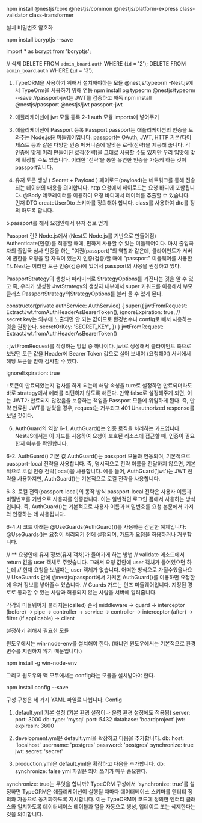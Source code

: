 npm install @nestjs/core @nestjs/common @nestjs/platform-express class-validator class-transformer

설치 비밀번호 암호화

npm install bcryptjs --save

import * as bcrypt from 'bcryptjs';

// 삭제
DELETE FROM `admin_board`.`auth` WHERE (`id` = '2');
DELETE FROM `admin_board`.`auth` WHERE (`id` = '3');

1. TypeORM을 사용하기 위해서 설치해야하는 모듈
@nestjs/typeorm
 -Nest.js에서 TypeOrm을 사용하기 위해 연동
npm install pg typeorm @nestjs/typeorm --save
//passport-jwt는 JWT를 검증하고 해독
npm install @nestjs/passport @nestjs/jwt passport-jwt


2. 애플리케이션에 jwt 모듈 등록
 2-1 auth 모듈 imports에 넣어주기

3. 애플리케이션에 Passport 등록
Passport
passport는 애플리케이션의 인증을 도와주는 Node.js용 미들웨어입니다. passport는 OAuth, JWT, HTTP 기본/다이제스트 등과 같은 다양한 인증 메커니즘에 알맞은 로직(전략)을 제공해 줍니다. 각 인증에 맞게 미리 만들어진 로직(전략)을 그대로 사용할 수도 있지만 우리 입맛에 맞게 확장할 수도 있습니다. 이러한 '전략'을 통한 유연한 인증을 가능케 하는 것이 passport입니다.

4. 유저 토큰 생성 ( Secret + Payload )
페이로드(payload)는 네트워크를 통해 전송되는 데이터의 내용을 의미합니다. http 요청에서 페이로드는 요청 바디에 포함됩니다. @Body 데코레이터를 이용하여 요청 바디에서 데이터를 추출할 수 있습니다. 먼저 DTO createUserDto 스키마를 정의해야 합니다. class를 사용하여 dto를 정의 하도록 합시다.

5.passport를 해서 요청안에서 유저 정보 얻기

Passport 란?
Node.js에서 (Nest도 Node.js를 기반으로 만들어짐) Authenticate(인증)를 적용할 때에, 편하게 사용할 수 있는 미들웨어이다. 마치 출입국자의 출입국 심사 인증을 하는 "여권(passport)"의 역할과 같은데, 클라이언트가 서버에 권한을 요청을 할 자격이 있는지 인증(검증)할 때에 "passport" 미들웨어를 사용한다. Nest는 이러한 토큰 인증(검증)에 있어서 passport의 사용을 권장하고 있다.

PassportStrategy의 생성자 파라미터로 StrategyOptions를 가진다는 것을 알 수 있고 즉, 우리가 생성한 JwtStrategy의 생성자 내부에서 super 키워드를 이용해서 부모 클래스 PassportStrategy의StrategyOptions를 불러 올 수 있게 된다.

constructor(private authService: AuthService) {
    super({
      jwtFromRequest: ExtractJwt.fromAuthHeaderAsBearerToken(),
      ignoreExpiration: true,
      // secret key는 외부에 노출되면 안 되는 값이므로 환경변수나 config로 빼서 사용하는 것을 권장한다.
      secretOrKey: 'SECRET_KEY',
    })
  }
jwtFromRequest: ExtractJwt.fromAuthHeaderAsBearerToken()

: jwtFromRequest를 작성하는 방법 중 하나이다. jwt로 생성해서 클라이언트 측으로 보냈던 토큰 값을 Header에 Bearer Token 값으로 실어 보내야 (요청해야) 서버에서 해당 토큰을 받아 검사할 수 있다.

ignoreExpiration: true

: 토큰이 만료되었는지 검사를 하게 되는데 해당 속성을 ture로 설정하면 만료되더라도 바로 strategy에서 에러를 리턴하지 않도록 해준다. 만약 false로 설정해주게 되면, 이는 JWT가 만료되지 않았음을 보증하는 책임을 Passport 모듈에 위임하게 된다. 즉, 만약 만료된 JWT를 받았을 경우, request는 거부되고 401 Unauthorized response를 보낼 것이다.

6. AuthGuard의 역할
 6-1. AuthGuard()는 인증 로직을 처리하는 가드입니다. NestJS에서는 이 가드를 사용하여 요청이 보호된 리소스에 접근할 때, 인증이 필요한지 여부를 확인합니다.

 6-2. AuthGuard() 기본 값
AuthGuard()는 passport 모듈과 연동되며, 기본적으로 passport-local 전략을 사용합니다. 즉, 명시적으로 전략 이름을 전달하지 않으면, 기본적으로 로컬 인증 전략(local)을 사용합니다.
예를 들어, AuthGuard('jwt')는 JWT 전략을 사용하지만, AuthGuard()는 기본적으로 로컬 전략을 사용합니다.

 6-3. 로컬 전략(passport-local)의 동작 방식
passport-local 전략은 사용자 이름과 비밀번호를 기반으로 사용자를 인증합니다. 이는 일반적인 로그인 폼에서 사용하는 방식입니다. 즉, AuthGuard()는 기본적으로 사용자 이름과 비밀번호를 요청 본문에서 가져와 인증하는 데 사용됩니다.

 6-4.시 코드
아래는 @UseGuards(AuthGuard())를 사용하는 간단한 예제입니다:
@UseGuards()는 요청이 처리되기 전에 실행되며, 가드가 요청을 허용하거나 거부합니다.



 // ** 요청안에 유저 정보(유저 객처)가 들어가게 하는 방법
 // validate 메소드에서 return 값을 user 객체로 주었습니다. 그래서 요청 값안에 user 객처가 들어있으면 하는데
 // 현재 요청을 보낼때는 user 객체가 없습니다. 어떠한 방식으로 가질수있을나요 
 // UseGuards 안에  @nestjs/passport에서 가져온 AuthGuard()를 이용하면 요청한에 유저 정보를 넣어줄수 있습니다.
 // Guards 가드는 인즈 미들웨어입니다. 지정된 경로로 통과할 수 있는 사람과 허용되지 않는 사람을 서버에 알려줍니다.


각각의 미들웨어가 불러지는(called) 순서
middleware -> guard -> interceptor (before) -> pipe -> controller -> service -> controller -> interceptor (after) -> filter (if applicable) -> client

설정하기 위해서 필요한 모듈

원도우에서는 win-node-env를 설치해야 한다.
(왜냐면 원도우에서는 기본적으로 환경변수를 지원하지 않기 때문입니다.)

npm install -g win-node-env

그리고 원도우와 맥 모두에서는 config라는 모듈을 설치받아야 한다.

npm install config --save


구성
구성은 세 가지 YAML 파일로 나뉩니다.
Config

1. default.yml
기본 설정 (기본 환경 설정이나 운영 환경 설정에도 적용됨)
server:
  port: 3000
db:
  type: 'mysql'
  port: 5432
  database: 'boardproject'
jwt:
  expiresIn: 3600

2. development.yml은 default.yml을 확장하고 다음을 추가합니다.
db:
  host: 'localhost'
  username: 'postgres'
  password: 'postgres'
  synchronize: true
jwt:
  secret: 'secret'

3. production.yml은 default.yml을 확장하고 다음을 추가합니다.
db:
  synchronize: false
yml 파일은 띄어 쓰기가 매우 중요한다.

synchronize: true는 무엇을 합니까?
TypeORM 구성에서 'synchronize: true'를 설정하면 TypeORM은 애플리케이션이 실행될 때마다 데이터베이스 스키마를 엔터티 정의와 자동으로 동기화하도록 지시합니다. 이는 TypeORM이 코드에 정의한 엔터티 클래스와 일치하도록 데이터베이스 테이블과 열을 자동으로 생성, 업데이트 또는 삭제한다는 것을 의미합니다.